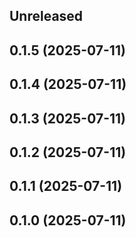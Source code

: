 ## Unreleased

## 0.1.5 (2025-07-11)

## 0.1.4 (2025-07-11)

## 0.1.3 (2025-07-11)

## 0.1.2 (2025-07-11)

## 0.1.1 (2025-07-11)

## 0.1.0 (2025-07-11)
